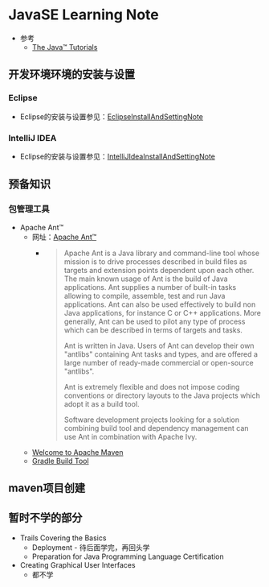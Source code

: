 # JavaSE Learning Note
   * 参考
      + [The Java™ Tutorials](https://docs.oracle.com/javase/tutorial/)

## 开发环境环境的安装与设置
### Eclipse
   * Eclipse的安装与设置参见：[EclipseInstallAndSettingNote](./EclipseInstallAndSettingNote.md)<br>
### IntelliJ IDEA
   * Eclipse的安装与设置参见：[IntelliJIdeaInstallAndSettingNote](IntelliJIdeaInstallAndSettingNote.md)<br>

## 预备知识
### 包管理工具
   * Apache Ant™
      + 网址：[Apache Ant™](http://ant.apache.org/)<br>
         - >Apache Ant is a Java library and command-line tool whose mission is to drive processes described in build files as targets and extension points dependent upon each other. The main known usage of Ant is the build of Java applications. Ant supplies a number of built-in tasks allowing to compile, assemble, test and run Java applications. Ant can also be used effectively to build non Java applications, for instance C or C++ applications. More generally, Ant can be used to pilot any type of process which can be described in terms of targets and tasks.
           >
           >Ant is written in Java. Users of Ant can develop their own "antlibs" containing Ant tasks and types, and are offered a large number of ready-made commercial or open-source "antlibs".
           >
           >Ant is extremely flexible and does not impose coding conventions or directory layouts to the Java projects which adopt it as a build tool.
           >
           >Software development projects looking for a solution combining build tool and dependency management can use Ant in combination with Apache Ivy.
      + [Welcome to Apache Maven](http://maven.apache.org/)<br>
      + [Gradle Build Tool](https://gradle.org/)<br>
## maven项目创建


## 暂时不学的部分
   * Trails Covering the Basics
     + Deployment - 待后面学完，再回头学
     + Preparation for Java Programming Language Certification
   * Creating Graphical User Interfaces
     + 都不学


